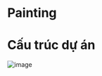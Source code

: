 # Painting
# Cấu trúc dự án <br/>

![image](https://user-images.githubusercontent.com/96342336/173489209-2f0b9a81-0773-4655-9769-0e7fd92752e3.png)

